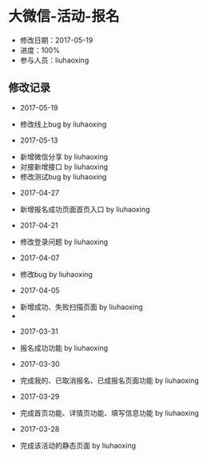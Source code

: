# 大微信-活动-报名
- 修改日期：2017-05-19
- 进度：100%  
- 参与人员：liuhaoxing 

## 修改记录
- 2017-05-19
* 修改线上bug by liuhaoxing

- 2017-05-13
* 新增微信分享 by liuhaoxing
* 对接新增接口 by liuhaoxing
* 修改测试bug by liuhaoxing

- 2017-04-27
* 新增报名成功页面首页入口 by liuhaoxing

- 2017-04-21
* 修改登录问题 by liuhaoxing

- 2017-04-07
* 修改bug by liuhaoxing

- 2017-04-05
* 新增成功、失败扫描页面 by liuhaoxing
* 
- 2017-03-31
* 报名成功功能 by liuhaoxing

- 2017-03-30
* 完成我的、已取消报名、已成报名页面功能 by liuhaoxing

- 2017-03-29
* 完成首页功能、详情页功能、填写信息功能 by liuhaoxing

- 2017-03-28
* 完成该活动的静态页面 by liuhaoxing

